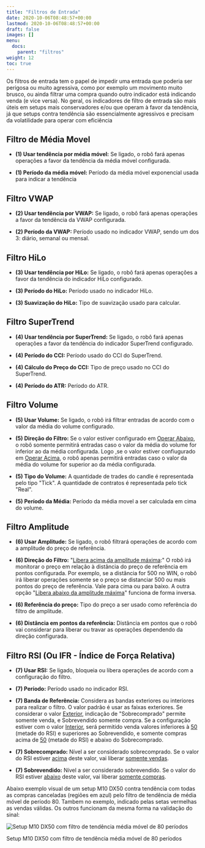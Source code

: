 ```yaml
---
title: "Filtros de Entrada"
date: 2020-10-06T08:48:57+00:00
lastmod: 2020-10-06T08:48:57+00:00
draft: false
images: []
menu:
  docs:
    parent: "filtros"
weight: 12
toc: true
---
```


Os filtros de entrada tem o papel de impedir uma entrada que poderia ser perigosa ou muito agressiva, como por exemplo um movimento muito brusco, ou ainda filtrar uma compra quando outro indicador está indicando venda (e vice versa). No geral, os indicadores de filtro de entrada são mais úteis em setups mais conservadores e/ou que operam à favor da tendência, já que setups contra tendência são essencialmente agressivos e precisam da volatilidade para operar com eficiência

## Filtro de Média Movel

- **(1) Usar tendência por média móvel:** Se ligado, o robô fará apenas operações a favor da tendência da média móvel configurada.

- **(1) Período da média móvel:** Período da média móvel exponencial usada para indicar a tendência

## Filtro VWAP

- **(2) Usar tendência por VWAP:** Se ligado, o robô fará apenas operações a favor da tendência da VWAP configurada.

- **(2) Período da VWAP:** Período usado no indicador VWAP, sendo um dos 3: diário, semanal ou mensal.

## Filtro HiLo

- **(3) Usar tendência por HiLo:** Se ligado, o robô fará apenas operações a favor da tendência do indicador HiLo configurado.

- **(3) Período do HiLo:** Período usado no indicador HiLo.

- **(3) Suavização do HiLo:** Tipo de suavização usado para calcular.

## Filtro SuperTrend

- **(4) Usar tendência por SuperTrend:** Se ligado, o robô fará apenas operações a favor da tendência do indicador SuperTrend configurado.

- **(4) Período do CCI:** Período usado do CCI do SuperTrend.

- **(4) Cálculo do Preço do CCI:** Tipo de preço usado no CCI do SuperTrend.

- **(4) Período do ATR:** Período do ATR.

## Filtro Volume

- **(5) Usar Volume:** Se ligado, o robô irá filtrar entradas de acordo com o valor da média do volume configurado.

- **(5) Direção do Filtro:** Se o valor estiver configurado em <ins>Operar Abaixo</ins>, o robô somente permitirá entradas caso o valor da média do volume for inferior ao da média configurada. Logo ,se o valor estiver confiugurado em <ins>Operar Acima</ins>, o robô apenas permitirá entradas caso o valor da média do volume for superior ao da média configurada. 

- **(5) Tipo do Volume:** A quantidade de trades do candle é representada pelo tipo "Tick". A quantidade de contratos é representada pelo tick "Real".

- **(5) Período da Média:** Período da média movel a ser calculada em cima do volume.

## Filtro Amplitude

- **(6) Usar Amplitude:** Se ligado, o robô filtrará operações de acordo com a amplitude do preço de referência.

- **(6) Direção do Filtro:** "<ins>Libera acima da amplitude máxima</ins>:" O robô irá monitorar o preço em relação à distância do preço de referência em pontos configurada. Por exemplo, se a distância for 500 no WIN, o robô irá liberar operações somente se o preço se distanciar 500 ou mais pontos do preço de referência. Vale para cima ou para baixo. A outra opção "<ins>Libera abaixo da amplitude máxima</ins>" funciona de forma inversa.

- **(6) Referência do preço:** Tipo do preço a ser usado como referência do filtro de amplitude.

- **(6) Distância em pontos da referência:** Distância em pontos que o robô vai considerar para liberar ou travar as operações dependendo da direção configurada.

## Filtro RSI (Ou IFR - Índice de Força Relativa) 

- **(7) Usar RSI:** Se ligado, bloqueia ou libera operações de acordo com a configuração do filtro.

- **(7) Período:** Período usado no indicador RSI.

- **(7) Banda de Referência:** Considera as bandas exteriores ou interiores para realizar o filtro. O valor padrão é usar as faixas exteriores. Se considerar o valor <ins>Exterior</ins>, indicação de "Sobrecomprado" permite somente venda, e Sobrevendido somente compra. Se a configuração estiver com o valor <ins>Interior</ins>, será permitido venda valores inferiores à <ins>50</ins> (metade do RSI) e superiores ao Sobrevendido, e somente compras acima de <ins>50</ins> (metade do RSI) e abaixo do Sobrecomprado. 

- **(7) Sobrecomprado:** Nível a ser considerado sobrecomprado. Se o valor do RSI estiver <ins>acima</ins> deste valor, vai liberar <ins>somente vendas</ins>.

- **(7) Sobrevendido:** Nível a ser considerado sobrevendido. Se o valor do RSI estiver <ins>abaixo</ins> deste valor, vai liberar <ins>somente compras</ins>.




Abaixo exemplo visual de um setup M10 DX50 contra tendência com todas as compras canceladas (regiões em azul) pelo filtro de tendência de média móvel de período 80. Tambem no exemplo, indicado pelas setas vermelhas as vendas válidas. Os outros funcionam da mesma forma na validação do sinal:

<div class="moldura">
    <img src="../../images/entrada-08.png" alt="Setup M10 DX50 com filtro de tendência média móvel de 80 períodos">
    <p class="legenda">Setup M10 DX50 com filtro de tendência média móvel de 80 períodos</p>
</div>
